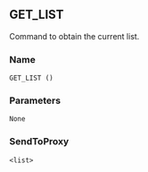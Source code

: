 ## GET\_LIST

Command to obtain the current list.


### Name

`GET_LIST ()`

### Parameters

`None`


### SendToProxy

`<list>`


